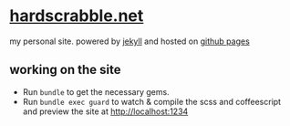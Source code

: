 # [hardscrabble.net](http://hardscrabble.net)

my personal site. powered by [jekyll](http://jekyllrb.com/) and hosted on [github pages](http://pages.github.com/)

## working on the site

* Run `bundle` to get the necessary gems.
* Run `bundle exec guard` to watch & compile the scss and coffeescript and preview the site at <http://localhost:1234>

